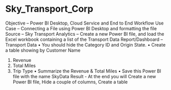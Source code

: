 # Sky_Transport_Corp

Objective – Power BI Desktop, Cloud Service and End to End Workflow
Use Case – Connecting a File using Power BI Desktop and formatting the file
Source – Sky Transport
Analytics – Create a new Power BI file, and load the Excel workbook
containing a list of the Transport Data
Report/Dashboard – Transport Data
• You should hide the Category ID and Origin State.
• Create a table showing by Customer Name
1. Revenue
2. Total Miles
3. Trip Type
• Summarize the Revenue & Total Miles
• Save this Power BI file with the name SkyData
Result - At the end you will Create a new Power BI file, Hide a couple of
columns, Create a table 
